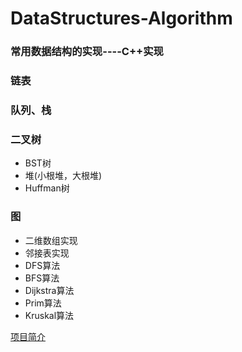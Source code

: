 # DataStructures-Algorithm
### 常用数据结构的实现----C++实现    
### 链表
### 队列、栈
### 二叉树
+ BST树
+ 堆(小根堆，大根堆)
+ Huffman树
### 图
+ 二维数组实现  
+ 邻接表实现  
+ DFS算法   
+ BFS算法   
+ Dijkstra算法  
+ Prim算法  
+ Kruskal算法  
  
<a href="https://geogechou.github.io/DataStructures-Algorithm/">项目简介</a>
